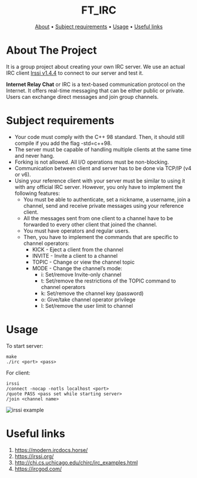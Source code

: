 <div align="center">

# FT_IRC

[About](#about-the-project) •
[Subject requirements](#subject-requirements) •
[Usage](#usage) •
[Useful links](#useful-links)

</div>

# About The Project
It is a group project about creating your own IRC server.
We use an actual IRC client [Irssi v1.4.4](https://irssi.org/) to connect to our server and test it.

**Internet Relay Chat** or IRC is a text-based communication protocol on the Internet.
It offers real-time messaging that can be either public or private. Users can exchange
direct messages and join group channels.

# Subject requirements

* Your code must comply with the C++ 98 standard. Then, it should still compile if you add the flag -std=c++98.
* The server must be capable of handling multiple clients at the same time and never
hang.
* Forking is not allowed. All I/O operations must be non-blocking.
* Communication between client and server has to be done via TCP/IP (v4 or v6).
* Using your reference client with your server must be similar to using it with any
  official IRC server. However, you only have to implement the following features:
  * You must be able to authenticate, set a nickname, a username, join a channel,
    send and receive private messages using your reference client.
  * All the messages sent from one client to a channel have to be forwarded to
    every other client that joined the channel.
  * You must have operators and regular users.
  * Then, you have to implement the commands that are specific to channel
    operators:
    * KICK - Eject a client from the channel
    * INVITE - Invite a client to a channel
    * TOPIC - Change or view the channel topic
    * MODE - Change the channel’s mode:
      * i: Set/remove Invite-only channel
      * t: Set/remove the restrictions of the TOPIC command to channel operators
      * k: Set/remove the channel key (password)
      * o: Give/take channel operator privilege
      * l: Set/remove the user limit to channel


# Usage

To start server:
```
make
./irc <port> <pass>
```
For client:
```
irssi
/connect -nocap -notls localhost <port>
/quote PASS <pass set while starting server>
/join <channel name>
```

![irssi example](https://i.imgur.com/h7YfGgX.png)

# Useful links
1. https://modern.ircdocs.horse/
2. https://irssi.org/
3. http://chi.cs.uchicago.edu/chirc/irc_examples.html
4. https://ircgod.com/